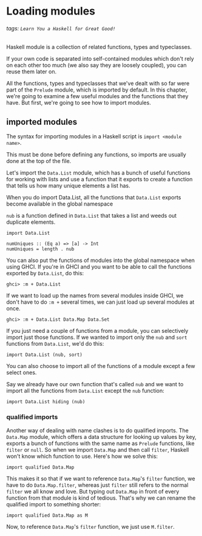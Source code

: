 # Loading modules
###### tags: `Learn You a Haskell for Great Good!`

 Haskell module is a collection of related functions, types and typeclasses.

If your own code is separated into self-contained modules which don't rely on each other too much (we also say they are loosely coupled), you can reuse them later on.

All the functions, types and typeclasses that we've dealt with so far were part of the `Prelude` module, which is imported by default. In this chapter, we're going to examine a few useful modules and the functions that they have. But first, we're going to see how to import modules.

## imported modules
The syntax for importing modules in a Haskell script is `import <module name>`.

This must be done before defining any functions, so imports are usually done at the top of the file.

Let's import the `Data.List` module, which has a bunch of useful functions for working with lists and use a function that it exports to create a function that tells us how many unique elements a list has.

When you do import Data.List, all the functions that `Data.List` exports become available in the global namespace

`nub` is a function defined in `Data.List` that takes a list and weeds out duplicate elements. 
```haskell=
import Data.List

numUniques :: (Eq a) => [a] -> Int
numUniques = length . nub
```

You can also put the functions of modules into the global namespace when using GHCI. If you're in GHCI and you want to be able to call the functions exported by `Data.List`, do this:
```haskell=
ghci> :m + Data.List 
```


If we want to load up the names from several modules inside GHCI, we don't have to do `:m +` several times, we can just load up several modules at once.
```haskell=
ghci> :m + Data.List Data.Map Data.Set  
```

If you just need a couple of functions from a module, you can selectively import just those functions. If we wanted to import only the `nub` and `sort` functions from `Data.List`, we'd do this:
```haskell=
import Data.List (nub, sort)
```

You can also choose to import all of the functions of a module except a few select ones.

Say we already have our own function that's called `nub` and we want to import all the functions from `Data.List` except the `nub` function:
```haskell=
import Data.List hiding (nub)  
```
### qualified imports
Another way of dealing with name clashes is to do qualified imports.
The `Data.Map` module, which offers a data structure for looking up values by key, exports a bunch of functions with the same name as `Prelude` functions, like `filter` or `null`. So when we import `Data.Map` and then call `filter`, Haskell won't know which function to use. Here's how we solve this:
```haskell=
import qualified Data.Map  
```

This makes it so that if we want to reference `Data.Map`'s `filter` function, we have to do `Data.Map.filter`, whereas just `filter` still refers to the normal `filter` we all know and love. But typing out `Data.Map` in front of every function from that module is kind of tedious. That's why we can rename the qualified import to something shorter:
```haskell=
import qualified Data.Map as M
```
Now, to reference `Data.Map`'s `filter` function, we just use `M.filter`.